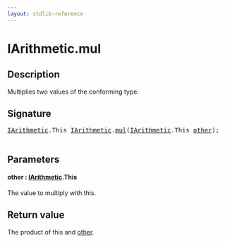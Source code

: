 ```yaml
---
layout: stdlib-reference
---
```


# IArithmetic\.mul

## Description

Multiplies two values of the conforming type.



## Signature 

<pre>
<a href="../interfaces/iarithmetic-01/index" class="code_type">IArithmetic</a>.<span class="code_keyword">This</span> <a href="../interfaces/iarithmetic-01/index" class="code_type">IArithmetic</a>.<a href="mul">mul</a>(<a href="../interfaces/iarithmetic-01/index" class="code_type">IArithmetic</a>.<span class="code_keyword">This</span> <a href="mul#decl-other" class="code_param">other</a>);

</pre>

## Parameters

####  <a id="decl-other"></a>other  : [IArithmetic](../interfaces/iarithmetic-01/index)\.This
The value to multiply with <span class='code'>this</span>.


## Return value
The product of <span class='code'>this</span> and <span class='code'><a href="mul#decl-other" class="code_param">other</a></span>.


